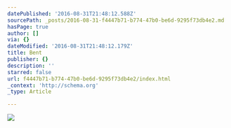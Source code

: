 ```yaml
---
datePublished: '2016-08-31T21:48:12.588Z'
sourcePath: _posts/2016-08-31-f4447b71-b774-47b0-be6d-9295f73db4e2.md
hasPage: true
author: []
via: {}
dateModified: '2016-08-31T21:48:12.179Z'
title: Bent
publisher: {}
description: ''
starred: false
url: f4447b71-b774-47b0-be6d-9295f73db4e2/index.html
_context: 'http://schema.org'
_type: Article

---
```

![](https://the-grid-user-content.s3-us-west-2.amazonaws.com/a64984bb-fe8c-4ad2-9b5e-909f2e189996.jpg)